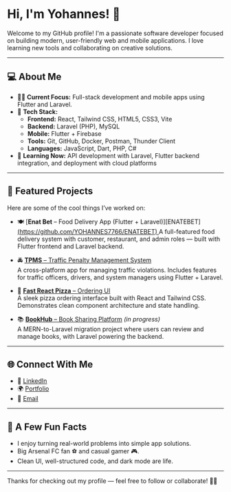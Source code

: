 # Hi, I'm Yohannes! 👋

Welcome to my GitHub profile! I'm a passionate software developer focused on building modern, user-friendly web and mobile applications. I love learning new tools and collaborating on creative solutions.

---

## 💻 About Me

- 👨‍💻 **Current Focus:** Full-stack development and mobile apps using Flutter and Laravel.
- 🔧 **Tech Stack:**
  - **Frontend:** React, Tailwind CSS, HTML5, CSS3, Vite
  - **Backend:** Laravel (PHP), MySQL
  - **Mobile:** Flutter + Firebase
  - **Tools:** Git, GitHub, Docker, Postman, Thunder Client
  - **Languages:** JavaScript, Dart, PHP, C#
- 🌱 **Learning Now:** API development with Laravel, Flutter backend integration, and deployment with cloud platforms

---

## 🚀 Featured Projects

Here are some of the cool things I’ve worked on:

- 🍽️ [**Enat Bet** – Food Delivery App (Flutter + Laravel)][ENATEBET][(https://github.com/YOHANNES7766/ENATEBET) ](https://github.com/YOHANNES7766/Enate_bet_food_delivery)
  A full-featured food delivery system with customer, restaurant, and admin roles — built with Flutter frontend and Laravel backend.

- 🚔 [**TPMS** – Traffic Penalty Management System](https://github.com/YOHANNES7766/TPMS)  
  A cross-platform app for managing traffic violations. Includes features for traffic officers, drivers, and system managers using Flutter + Laravel.

- 🍕 [**Fast React Pizza** – Ordering UI](https://github.com/YOHANNES7766/Fast-react-pizza)  
  A sleek pizza ordering interface built with React and Tailwind CSS. Demonstrates clean component architecture and state handling.

- 📚 [**BookHub** – Book Sharing Platform](https://github.com/YOHANNES7766/BookHub) *(in progress)*  
  A MERN-to-Laravel migration project where users can review and manage books, with Laravel powering the backend.

---

## 🌐 Connect With Me

- 💼 [LinkedIn](https://www.linkedin.com/in/yohannes-dawit)  
- 🌍 [Portfolio](https://www.yohannesportfolio.com)  
- 📧 [Email](mailto:yohannesdawit360@gmail.com)

---

## 🎯 A Few Fun Facts

- I enjoy turning real-world problems into simple app solutions.
- Big Arsenal FC fan ⚽ and casual gamer 🎮.
- Clean UI, well-structured code, and dark mode are life.

---

Thanks for checking out my profile — feel free to follow or collaborate! 🚀💬

